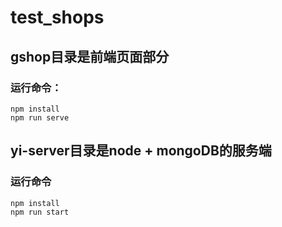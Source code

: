# test_shops
## gshop目录是前端页面部分
### 运行命令：
    npm install
    npm run serve

## yi-server目录是node + mongoDB的服务端
### 运行命令
    npm install
    npm run start
